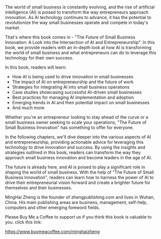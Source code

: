 
The world of small business is constantly evolving, and the rise of artificial intelligence (AI) is poised to transform the way entrepreneurs approach innovation. As AI technology continues to advance, it has the potential to revolutionize the way small businesses operate and compete in today's market.

That's where this book comes in - "The Future of Small Business Innovation: A Look into the Intersection of AI and Entrepreneurship". In this book, we provide readers with an in-depth look at how AI is transforming the world of small business and what entrepreneurs can do to leverage this technology for their own success.

In this book, readers will learn:

* How AI is being used to drive innovation in small businesses
* The impact of AI on entrepreneurship and the future of work
* Strategies for integrating AI into small business operations
* Case studies showcasing successful AI-driven small businesses
* Best practices for managing AI implementation and adoption
* Emerging trends in AI and their potential impact on small businesses
* And much more

Whether you're an entrepreneur looking to stay ahead of the curve or a small business owner seeking to scale your operations, "The Future of Small Business Innovation" has something to offer for everyone.

In the following chapters, we'll dive deeper into the various aspects of AI and entrepreneurship, providing actionable advice for leveraging this technology to drive innovation and success. By using the insights and strategies outlined in this book, readers can transform the way they approach small business innovation and become leaders in the age of AI.

The future is already here, and AI is poised to play a significant role in shaping the world of small business. With the help of "The Future of Small Business Innovation", readers can learn how to harness the power of AI to drive their entrepreneurial vision forward and create a brighter future for themselves and their businesses.

MingHai Zheng is the founder of zhengpublishing.com and lives in Wuhan, China. His main publishing areas are business, management, self-help, computers and other emerging foreword fields.

Please Buy Me a Coffee to support us if you think this book is valuable to you. click this link:

https://www.buymeacoffee.com/minghaizheng
